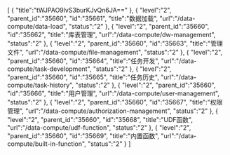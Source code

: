 [
	{
		"title":"tWJPAO9lvS3burKJvQn6JA=="
	},
	{
		"level":"2",
		"parent_id":"35660",
		"id":"35661",
		"title":"数据加载",
		"url":"/data-compute/data-load",
		"status":"2"
	},
	{
		"level":"2",
		"parent_id":"35660",
		"id":"35662",
		"title":"库表管理",
		"url":"/data-compute/dw-management",
		"status":"2"
	},
	{
		"level":"2",
		"parent_id":"35660",
		"id":"35663",
		"title":"管理文件",
		"url":"/data-compute/file-management",
		"status":"2"
	},
	{
		"level":"2",
		"parent_id":"35660",
		"id":"35664",
		"title":"任务开发",
		"url":"/data-compute/task-development",
		"status":"2"
	},
	{
		"level":"2",
		"parent_id":"35660",
		"id":"35665",
		"title":"任务历史",
		"url":"/data-compute/task-history",
		"status":"2"
	},
	{
		"level":"2",
		"parent_id":"35660",
		"id":"35666",
		"title":"用户管理",
		"url":"/data-compute/user-management",
		"status":"2"
	},
	{
		"level":"2",
		"parent_id":"35660",
		"id":"35667",
		"title":"权限管理",
		"url":"/data-compute/authorization-management",
		"status":"2"
	},
	{
		"level":"2",
		"parent_id":"35660",
		"id":"35668",
		"title":"UDF函数",
		"url":"/data-compute/udf-function",
		"status":"2"
	},
	{
		"level":"2",
		"parent_id":"35660",
		"id":"35669",
		"title":"内置函数",
		"url":"/data-compute/built-in-function",
		"status":"2"
	}
]